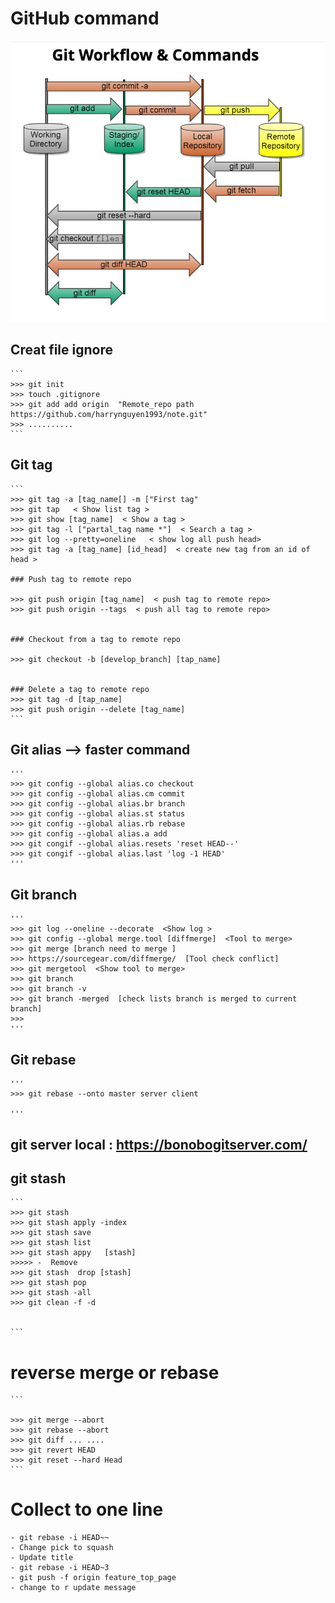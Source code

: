 #  GitHub command



![Git flow](https://github.com/harrynguyen1993/note/blob/main/github/GitFlow.PNG) 
   

## Creat file ignore
    ```
    >>> git init
    >>> touch .gitignore 
    >>> git add add origin  "Remote_repo path  https://github.com/harrynguyen1993/note.git"  
    >>> ..........
    ```
## Git tag
    ```
    >>> git tag -a [tag_name[] -m ["First tag"
    >>> git tap   < Show list tag >
    >>> git show [tag_name]  < Show a tag >
    >>> git tag -l ["partal_tag name *"]  < Search a tag >
    >>> git log --pretty=oneline   < show log all push head>
    >>> git tag -a [tag_name] [id_head]  < create new tag from an id of head >

    ### Push tag to remote repo

    >>> git push origin [tag_name]  < push tag to remote repo>
    >>> git push origin --tags  < push all tag to remote repo>
    

    ### Checkout from a tag to remote repo

    >>> git checkout -b [develop_branch] [tap_name]


    ### Delete a tag to remote repo
    >>> git tag -d [tap_name]
    >>> git push origin --delete [tag_name]
    ```
  

  ## Git alias --> faster command

    '''
    >>> git config --global alias.co checkout
    >>> git config --global alias.cm commit
    >>> git config --global alias.br branch
    >>> git config --global alias.st status
    >>> git config --global alias.rb rebase
    >>> git config --global alias.a add
    >>> git congif --global alias.resets 'reset HEAD--'
    >>> git congif --global alias.last 'log -1 HEAD'
    '''


## Git branch 

    '''
    >>> git log --oneline --decorate  <Show log >
    >>> git config --global merge.tool [diffmerge]  <Tool to merge>
    >>> git merge [branch need to merge ]
    >>> https://sourcegear.com/diffmerge/  [Tool check conflict]
    >>> git mergetool  <Show tool to merge>
    >>> git branch
    >>> git branch -v
    >>> git branch -merged  [check lists branch is merged to current branch]
    >>>
    '''
## Git rebase 
    '''
    >>> git rebase --onto master server client

    '''


## git server local :   https://bonobogitserver.com/

## git stash 
    ```
    >>> git stash 
    >>> git stash apply -index
    >>> git stash save 
    >>> git stash list
    >>> git stash appy   [stash]
    >>>>> -  Remove
    >>> git stash  drop [stash]
    >>> git stash pop
    >>> git stash -all
    >>> git clean -f -d
 

    ```


# reverse merge or rebase
    ```

    >>> git merge --abort
    >>> git rebase --abort
    >>> git diff ... ....
    >>> git revert HEAD
    >>> git reset --hard Head
    ```


# Collect to one line
    - git rebase -i HEAD~~
    - Change pick to squash
    - Update title  
    - git rebase -i HEAD~3
    - git push -f origin feature_top_page
    - change to r update message
